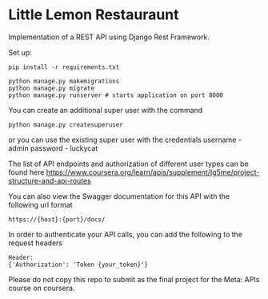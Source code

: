 # Little Lemon Restauraunt

Implementation of a REST API using Django Rest Framework.

Set up:
```
pip install -r requirements.txt

python manage.py makemigrations
python manage.py migrate
python manage.py runserver # starts application on port 8000
```

You can create an additional super user with the command
```
python manage.py createsuperuser
```
or you can use the existing super user with the credentials
username - admin
password - luckycat

The list of API endpoints and authorization of different user types can be found here
https://www.coursera.org/learn/apis/supplement/Ig5me/project-structure-and-api-routes

You can also view the Swagger documentation for this API with the following url format
```
https://{host}:{port}/docs/
```

In order to authenticate your API calls, you can add the following to the request headers
```
Header:
{'Authorization': 'Token {your_token}'}
```

Please do not copy this repo to submit as the final project for the Meta: APIs course on coursera.
